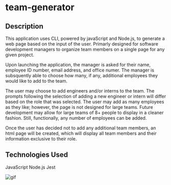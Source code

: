 # team-generator

## Description

This application uses CLI, powered by javaScript and Node.js, to generate a web page based on the input of the user. Primarly designed for software development managers to organize team members on a single page for any given project.

Upon launching the application, the manager is asked for their name, employee ID number, email address, and office numer. The manager is subsquently able to choose how many, if any, additional employees they would like to add to the team.

The user may choose to add engineers and/or interns to the team. The prompts following the selection of adding a new engineer or intern will differ based on the role that was selected. The user may add as many employees as they like; however, the page is not designed for large teams. Future development may allow for large teams of 8+ people to display in a cleaner fashion. Still, functionally, any number of employees can be added.

Once the user has decided not to add any additional team members, an html page will be created, which will display all team members and their information exclusive to their role.

## Technologies Used

JavaScript
Node.js
Jest

![gif](assets/showcase.gif)

